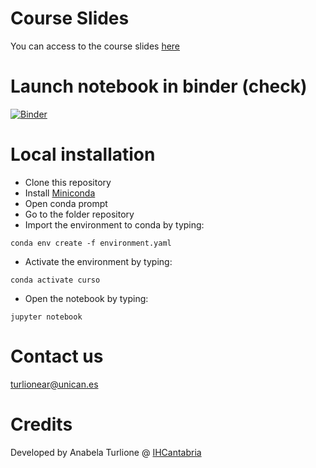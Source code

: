 # Course Slides
You can  access to the course slides [here](https://curso-entornos-python-xarray.github.io/index#/)

# Launch notebook in binder (check)
[![Binder](https://mybinder.org/badge_logo.svg)](https://mybinder.org/v2/gh/aturlione/curso_opendap_xarray/HEAD?labpath=https%3A%2F%2Fgithub.com%2Faturlione%2Fcurso_opendap_xarray%2Fblob%2Fmaster%2Fopendap_xarray.ipynb)

# Local installation

- Clone this repository
- Install [Miniconda](https://docs.conda.io/en/main/miniconda.html)
- Open conda prompt
- Go to the folder repository
- Import the environment to conda by typing:
```
conda env create -f environment.yaml
```
- Activate the environment by typing:
```
conda activate curso
```
- Open the notebook by typing: 
```
jupyter notebook
```
# Contact us
turlionear@unican.es

# Credits
Developed by Anabela Turlione @ [IHCantabria](https://github.com/IHCantabria)

